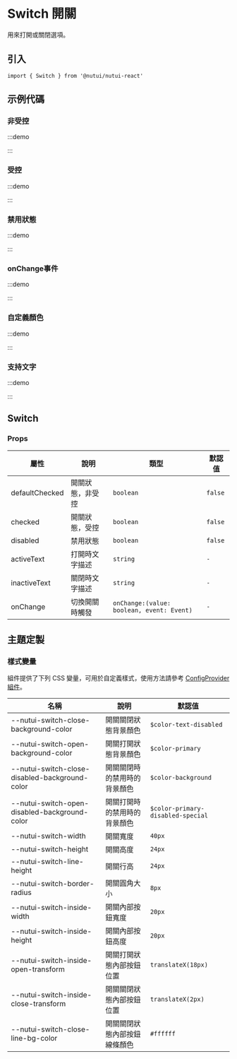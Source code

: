 # Switch 開關

用來打開或關閉選項。

## 引入

```tsx
import { Switch } from '@nutui/nutui-react'
```

## 示例代碼

### 非受控

:::demo

<CodeBlock src='h5/demo1.tsx'></CodeBlock>

:::

### 受控

:::demo

<CodeBlock src='h5/demo2.tsx'></CodeBlock>

:::

### 禁用狀態

:::demo

<CodeBlock src='h5/demo3.tsx'></CodeBlock>

:::

### onChange事件

:::demo

<CodeBlock src='h5/demo4.tsx'></CodeBlock>

:::

### 自定義顏色

:::demo

<CodeBlock src='h5/demo5.tsx'></CodeBlock>

:::

### 支持文字

:::demo

<CodeBlock src='h5/demo6.tsx'></CodeBlock>

:::

## Switch

### Props

| 屬性 | 說明 | 類型 | 默認值 |
| --- | --- | --- | --- |
| defaultChecked | 開關狀態，非受控 | `boolean` | `false` |
| checked | 開關狀態，受控 | `boolean` | `false` |
| disabled | 禁用狀態 | `boolean` | `false` |
| activeText | 打開時文字描述 | `string` | `-` |
| inactiveText | 關閉時文字描述 | `string` | `-` |
| onChange | 切換開關時觸發 | `onChange:(value: boolean, event: Event)` | `-` |

## 主題定製

### 樣式變量

組件提供了下列 CSS 變量，可用於自定義樣式，使用方法請參考 [ConfigProvider 組件](#/zh-CN/component/configprovider)。

| 名稱 | 說明 | 默認值 |
| --- | --- | --- |
| \--nutui-switch-close-background-color | 開關關閉狀態背景顏色 | `$color-text-disabled` |
| \--nutui-switch-open-background-color | 開關打開狀態背景顏色 | `$color-primary` |
| \--nutui-switch-close-disabled-background-color | 開關關閉時的禁用時的背景顏色 | `$color-background` |
| \--nutui-switch-open-disabled-background-color | 開關打開時的禁用時的背景顏色 | `$color-primary-disabled-special` |
| \--nutui-switch-width | 開關寬度 | `40px` |
| \--nutui-switch-height | 開關高度 | `24px` |
| \--nutui-switch-line-height | 開關行高 | `24px` |
| \--nutui-switch-border-radius | 開關圓角大小 | `8px` |
| \--nutui-switch-inside-width | 開關內部按鈕寬度 | `20px` |
| \--nutui-switch-inside-height | 開關內部按鈕高度 | `20px` |
| \--nutui-switch-inside-open-transform | 開關打開狀態內部按鈕位置 | `translateX(18px)` |
| \--nutui-switch-inside-close-transform | 開關關閉狀態內部按鈕位置 | `translateX(2px)` |
| \--nutui-switch-close-line-bg-color | 開關關閉狀態內部按鈕線條顏色 | `#ffffff` |
